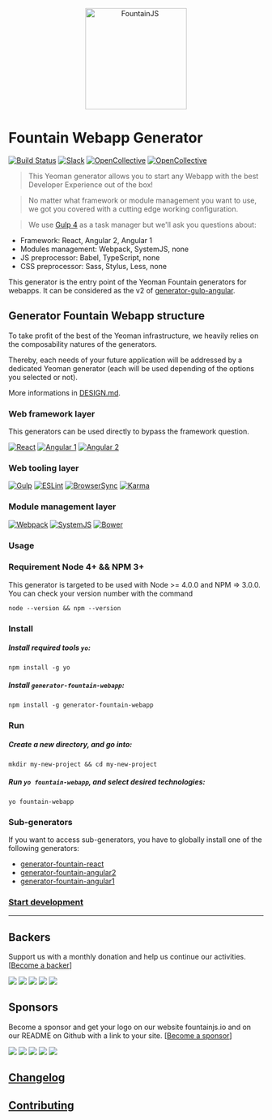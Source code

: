 <p align="center">
  <a href="http://fountainjs.io/">
    <img alt="FountainJS" src="http://fountainjs.io/assets/imgs/fountain.png" width="200">
  </a>
</p>

# Fountain Webapp Generator
[![Build Status](https://travis-ci.org/FountainJS/fountain.svg?branch=master)](https://travis-ci.org/FountainJS/fountain)
[![Slack](http://fountainjs.io/assets/imgs/slack_badge.png)](https://fountain-slack.herokuapp.com/)
[![OpenCollective](https://opencollective.com/fountainjs/backers/badge.svg)](#backers)
[![OpenCollective](https://opencollective.com/fountainjs/sponsors/badge.svg)](#sponsors)


> This Yeoman generator allows you to start any Webapp with the best Developer Experience out of the box!

> No matter what framework or module management you want to use, we got you covered with a cutting edge working configuration.

> We use [Gulp 4](http://gulpjs.com/) as a task manager but we'll ask you questions about:
- Framework: React, Angular 2, Angular 1
- Modules management: Webpack, SystemJS, none
- JS preprocessor: Babel, TypeScript, none
- CSS preprocessor: Sass, Stylus, Less, none

This generator is the entry point of the Yeoman Fountain generators for webapps. It can be considered as the v2 of [generator-gulp-angular](https://github.com/Swiip/generator-gulp-angular).

## Generator Fountain Webapp structure

To take profit of the best of the Yeoman infrastructure, we heavily relies on the composability natures of the generators.

Thereby, each needs of your future application will be addressed by a dedicated Yeoman generator (each will be used depending of the options you selected or not).

More informations in [DESIGN.md](http://fountainjs.io/doc/design).


### Web framework layer
This generators can be used directly to bypass the framework question.

[![React](http://fountainjs.io/assets/imgs/react.png)](https://github.com/FountainJS/generator-fountain-react)
[![Angular 1](http://fountainjs.io/assets/imgs/angular1.png)](https://github.com/FountainJS/generator-fountain-angular1)
[![Angular 2](http://fountainjs.io/assets/imgs/angular2.png)](https://github.com/FountainJS/generator-fountain-angular2)

### Web tooling layer
[![Gulp](http://fountainjs.io/assets/imgs/gulp.png)](https://github.com/FountainJS/generator-fountain-gulp)
[![ESLint](http://fountainjs.io/assets/imgs/eslint.png)](https://github.com/FountainJS/generator-fountain-eslint)
[![BrowserSync](http://fountainjs.io/assets/imgs/browsersync.png)](https://github.com/FountainJS/generator-fountain-browsersync)
[![Karma](http://fountainjs.io/assets/imgs/karma.png)](https://github.com/FountainJS/generator-fountain-karma)

### Module management layer
[![Webpack](http://fountainjs.io/assets/imgs/webpack.png)](https://github.com/FountainJS/generator-fountain-webpack)
[![SystemJS](http://fountainjs.io/assets/imgs/systemjs.png)](https://github.com/FountainJS/generator-fountain-systemjs)
[![Bower](http://fountainjs.io/assets/imgs/bower.png)](https://github.com/FountainJS/generator-fountain-inject)


### Usage

### Requirement Node 4+ && NPM 3+
This generator is targeted to be used with Node >= 4.0.0 and NPM => 3.0.0. You can check your version number with the command
```
node --version && npm --version
```

### Install

##### Install required tools `yo`:
```
npm install -g yo
```

##### Install `generator-fountain-webapp`:
```
npm install -g generator-fountain-webapp
```


### Run

##### Create a new directory, and go into:
```
mkdir my-new-project && cd my-new-project
```

##### Run `yo fountain-webapp`, and select desired technologies:
```
yo fountain-webapp
```


### Sub-generators

If you want to access sub-generators, you have to globally install one of the following generators:
- [generator-fountain-react](https://github.com/FountainJS/generator-fountain-react)
- [generator-fountain-angular2](https://github.com/FountainJS/generator-fountain-angular2)
- [generator-fountain-angular1](https://github.com/FountainJS/generator-fountain-angular1)


### [Start development](http://fountainjs.io/doc/usage/#use-npm-scripts)

***

## Backers

Support us with a monthly donation and help us continue our activities. [[Become a backer](https://opencollective.com/fountainjs#backer)]

<a href="https://opencollective.com/fountainjs/backer/0/website" target="_blank"><img src="https://opencollective.com/fountainjs/backer/0/avatar.svg"></a>
<a href="https://opencollective.com/fountainjs/backer/1/website" target="_blank"><img src="https://opencollective.com/fountainjs/backer/1/avatar.svg"></a>
<a href="https://opencollective.com/fountainjs/backer/2/website" target="_blank"><img src="https://opencollective.com/fountainjs/backer/2/avatar.svg"></a>
<a href="https://opencollective.com/fountainjs/backer/3/website" target="_blank"><img src="https://opencollective.com/fountainjs/backer/3/avatar.svg"></a>
<a href="https://opencollective.com/fountainjs/backer/4/website" target="_blank"><img src="https://opencollective.com/fountainjs/backer/4/avatar.svg"></a>


## Sponsors

Become a sponsor and get your logo on our website fountainjs.io and on our README on Github with a link to your site. [[Become a sponsor](https://opencollective.com/fountainjs#sponsor)]

<a href="https://opencollective.com/fountainjs/sponsor/0/website" target="_blank"><img src="https://opencollective.com/fountainjs/sponsor/0/avatar.svg"></a>
<a href="https://opencollective.com/fountainjs/sponsor/1/website" target="_blank"><img src="https://opencollective.com/fountainjs/sponsor/1/avatar.svg"></a>
<a href="https://opencollective.com/fountainjs/sponsor/2/website" target="_blank"><img src="https://opencollective.com/fountainjs/sponsor/2/avatar.svg"></a>
<a href="https://opencollective.com/fountainjs/sponsor/3/website" target="_blank"><img src="https://opencollective.com/fountainjs/sponsor/3/avatar.svg"></a>
<a href="https://opencollective.com/fountainjs/sponsor/4/website" target="_blank"><img src="https://opencollective.com/fountainjs/sponsor/4/avatar.svg"></a>


## [Changelog](https://github.com/FountainJS/generator-fountain-webapp/releases)


## [Contributing](http://fountainjs.io/doc/contributing)
